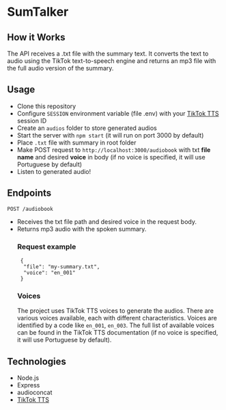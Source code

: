 # SumTalker
## How it Works
The API receives a .txt file with the summary text. It converts the text to audio using the TikTok text-to-speech engine and returns an mp3 file with the full audio version of the summary.

## Usage
- Clone this repository
- Configure ```SESSION``` environment variable (file .env) with your [TikTok TTS](https://www.npmjs.com/package/tiktok-tts) session ID
- Create an ```audios``` folder to store generated audios
- Start the server with ```npm start``` (it will run on port 3000 by default)
- Place ```.txt``` file with summary in root folder
- Make POST request to ```http://localhost:3000/audiobook``` with txt **file name** and desired **voice** in body (if no voice is specified, it will use Portuguese by default)
- Listen to generated audio!

## Endpoints
```POST /audiobook```
- Receives the txt file path and desired voice in the request body.
- Returns mp3 audio with the spoken summary.
  ### Request example
  ```
   {
    "file": "my-summary.txt",
    "voice": "en_001"
   }
  ```
  ### Voices
  The project uses TikTok TTS voices to generate the audios. There are various voices available, each with different characteristics. Voices are identified by a code like ```en_001```, ```en_003```. The full list of available voices can be found in the TikTok TTS documentation (if no voice is specified, it will use Portuguese by default).

## Technologies
- Node.js
- Express
- audioconcat
- [TikTok TTS](https://www.npmjs.com/package/tiktok-tts)
